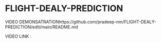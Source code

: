 # FLIGHT-DEALY-PREDICTION
VIDEO DEMONSATRATIONhttps://github.com/pradeep-nm/FLIGHT-DEALY-PREDICTION/edit/main/README.md


VIDEO LINK : 

